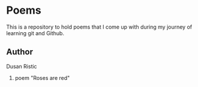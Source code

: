 # Poems

This is a repository to hold poems that I come up with during my journey of learning git and Github.

## Author

Dusan Ristic

1. poem "Roses are red"
